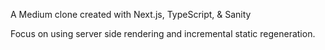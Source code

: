 A Medium clone created with Next.js, TypeScript, & Sanity

Focus on using server side rendering and incremental static regeneration.
